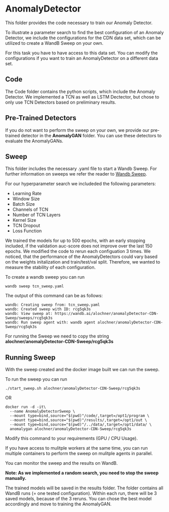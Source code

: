 # AnomalyDetector

This folder provides the code necessary to train our Anomaly Detector.

To illustrate a parameter search to find the best configuration of an Anomaly Detector, we include the configurations for the CDN data set, which can be utilized to create a WandB Sweep on your own.

For this task you have to have access to this data set. 
You can modify the configurations if you want to train an AnomalyDetector on a different data set.


## Code

The Code folder contains the python scripts, which include the Anomaly Detector.
We implemented a TCN as well as LSTM Dectector, but chose to only use TCN Detectors based on preliminary results.


## Pre-Trained Detectors

If you do not want to perform the sweep on your own, we provide our pre-trained detector in the **AnomalyGAN** folder.
You can use these detectors to evaluate the AnomalyGANs.

## Sweep

This folder includes the necessary .yaml file to start a Wandb Sweep.
For further information on sweeps we refer the reader to [Wandb Sweep](https://docs.wandb.ai/guides/sweeps).

For our hyperparameter search we includeded the following parameters:

- Learning Rate
- Window Size
- Batch Size
- Channels of TCN
- Number of TCN Layers
- Kernel Size
- TCN Dropout
- Loss Function

We trained the models for up to 500 epochs, with an early stopping included, if the validation auc-score does not improve over the last 150 epochs.
We modified the code to rerun each configuation 3 times. 
We noticed, that the performance of the AnomalyDetectors could vary based on the weights initalization and train/test/val split.
Therefore, we wanted to measure the stability of each configuration.

To create a wandb sweep you can run 

```
wandb sweep tcn_sweep.yaml
```

The output of this command can be as follows:

```
wandb: Creating sweep from: tcn_sweep.yaml
wandb: Created sweep with ID: rcg5qk3s
wandb: View sweep at: https://wandb.ai/alochner/anomalyDetector-CDN-Sweep/sweeps/rcg5qk3s
wandb: Run sweep agent with: wandb agent alochner/anomalyDetector-CDN-Sweep/rcg5qk3s
```

For running the Sweep we need to copy the string **alochner/anomalyDetector-CDN-Sweep/rcg5qk3s**

## Running Sweep

With the sweep created and the docker image built we can run the sweep.

To run the sweep you can run

```
./start_sweep.sh alochner/anomalyDetector-CDN-Sweep/rcg5qk3s
``` 

OR

```
docker run -d -it\
  --name AnomalyDetectorSweep \
  --mount type=bind,source="$(pwd)"/code/,target=/opt1/program \
  --mount type=bind,source="$(pwd)"/results/,target=/opt1/out \
  --mount type=bind,source="$(pwd)"/../data/,target=/opt1/data/ \
  anomalygan alochner/anomalyDetector-CDN-Sweep/rcg5qk3s
```

Modify this command to your requirements (GPU / CPU Usage).

If you have access to mulitple workers at the same time, you can run multiple containers to perform the sweep on mulitple agents in parallel.

You can monitor the sweep and the results on WandB.

**Note: As we implemented a random search, you need to stop the sweep manually.**

The trained models will be saved in the results folder.
The folder contains all WandB runs (= one tested configuration). Within each run, there will be 3 saved models, because of the 3 reruns.
You can chose the best model accordingly and move to training the AnomalyGAN.




